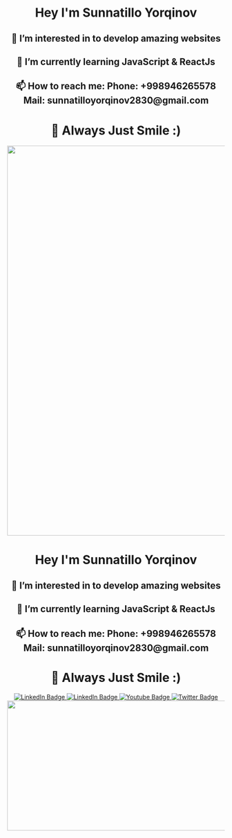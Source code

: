 
<!---
Yorqinovs/Yorqinovs is a ✨ special ✨ repository because its `README.md` (this file) appears on your GitHub profile.
You can click the Preview link to take a look at your changes.
--->
<div id="header" align="center">
  <h1>Hey I'm Sunnatillo Yorqinov</h1>
     <h2>👀 I’m interested in to develop amazing websites</h2>
     <h2>🌱 I’m currently learning JavaScript & ReactJs</h2>
     <h2>📫 How to reach me:
          Phone: +998946265578
          Mail: sunnatilloyorqinov2830@gmail.com</h2>
     <h1>💞️ Always Just Smile :)</h1>
     
</div>

<div id="header" align="center">
     <img src="https://media.giphy.com/media/v1.Y2lkPTc5MGI3NjExd3ppODQ5MjRzbDJoMm4xZDl1NWhrb2tteTU0eXVlNmxsM21oc25uMiZlcD12MV9pbnRlcm5hbF9naWZfYnlfaWQmY3Q9Zw/f9ePxTZc0BkspSisd3/giphy.gif" width="900"/>
</div>

<div id="header" align="center">
  <h1>Hey I'm Sunnatillo Yorqinov</h1>
     <h2>👀 I’m interested in to develop amazing websites</h2>
     <h2>🌱 I’m currently learning JavaScript & ReactJs</h2>
     <h2>📫 How to reach me:
          Phone: +998946265578
          Mail: sunnatilloyorqinov2830@gmail.com</h2>
     <h1>💞️ Always Just Smile :)</h1>
     
</div>

<div id="header" align="center">
<div id="badges">
  <a href="https://t.me/Greatiwill_28_30">
    <img src="https://img.shields.io/badge/Telegram-blue?style=for-the-badge&logo=telegram&logoColor=white" alt="LinkedIn Badge"/>
  </a>
  <a href="https://www.linkedin.com/in/sunnatillo-yorqinov-7567a8274/">
    <img src="https://img.shields.io/badge/LinkedIn-blue?style=for-the-badge&logo=linkedin&logoColor=white" alt="LinkedIn Badge"/>
  </a>
  <a href="https://youtube.com/channel/UCZ4K6AlGxfpgN8UcsHC6eGw">
    <img src="https://img.shields.io/badge/YouTube-red?style=for-the-badge&logo=youtube&logoColor=white" alt="Youtube Badge"/>
  </a>
  <a href="https://twitter.com/">
    <img src="https://img.shields.io/badge/Twitter-blue?style=for-the-badge&logo=twitter&logoColor=white" alt="Twitter Badge"/>
  </a>
</div>
</div>

<div align="center">
  <img src="https://media.giphy.com/media/dWesBcTLavkZuG35MI/giphy.gif" width="600" height="300"/>
</div>
